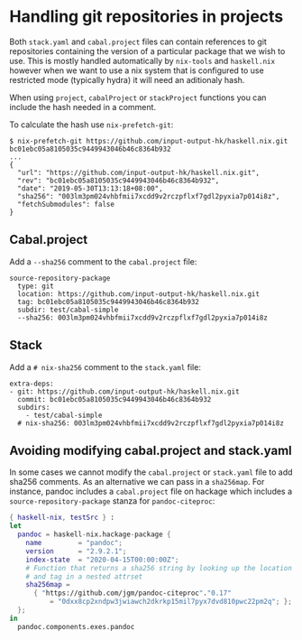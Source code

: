 # Handling git repositories in projects

Both `stack.yaml` and `cabal.project` files can contain references
to git repositories containing the version of a particular package
that we wish to use.  This is mostly handled automatically by
`nix-tools` and `haskell.nix` however when we want to use a nix
system that is configured to use restricted mode (typically hydra)
it will need an aditionaly hash.

When using `project`, `cabalProject` or `stackProject` functions
you can include the hash needed in a comment.

To calculate the hash use `nix-prefetch-git`:

```
$ nix-prefetch-git https://github.com/input-output-hk/haskell.nix.git bc01ebc05a8105035c9449943046b46c8364b932
...
{
  "url": "https://github.com/input-output-hk/haskell.nix.git",
  "rev": "bc01ebc05a8105035c9449943046b46c8364b932",
  "date": "2019-05-30T13:13:18+08:00",
  "sha256": "003lm3pm024vhbfmii7xcdd9v2rczpflxf7gdl2pyxia7p014i8z",
  "fetchSubmodules": false
}
```

## Cabal.project

Add a `--sha256` comment to the `cabal.project` file:

```
source-repository-package
  type: git
  location: https://github.com/input-output-hk/haskell.nix.git
  tag: bc01ebc05a8105035c9449943046b46c8364b932
  subdir: test/cabal-simple
  --sha256: 003lm3pm024vhbfmii7xcdd9v2rczpflxf7gdl2pyxia7p014i8z
```

## Stack

Add a `# nix-sha256` comment to the `stack.yaml` file:

```
extra-deps:
- git: https://github.com/input-output-hk/haskell.nix.git
  commit: bc01ebc05a8105035c9449943046b46c8364b932
  subdirs:
    - test/cabal-simple
  # nix-sha256: 003lm3pm024vhbfmii7xcdd9v2rczpflxf7gdl2pyxia7p014i8z
```

## Avoiding modifying cabal.project and stack.yaml

In some cases we cannot modify the `cabal.project` or `stack.yaml` file to add
sha256 comments. As an alternative we can pass in a `sha256map`. For instance,
pandoc includes a `cabal.project` file on hackage which includes a
`source-repository-package` stanza for `pandoc-citeproc`:

```nix
{ haskell-nix, testSrc } :
let
  pandoc = haskell-nix.hackage-package {
    name         = "pandoc";
    version      = "2.9.2.1";
    index-state  = "2020-04-15T00:00:00Z"; 
    # Function that returns a sha256 string by looking up the location
    # and tag in a nested attrset
    sha256map =
      { "https://github.com/jgm/pandoc-citeproc"."0.17"
          = "0dxx8cp2xndpw3jwiawch2dkrkp15mil7pyx7dvd810pwc22pm2q"; };
  };
in
  pandoc.components.exes.pandoc
```
